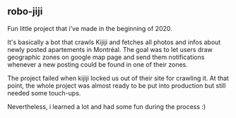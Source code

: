 ## robo-jiji

Fun little project that i've made in the beginning of 2020.

It's basically a bot that crawls Kijiji and fetches all photos and infos about newly posted apartements in Montréal.
The goal was to let users draw geographic zones on google map page and send them notifications whenever a new 
posting could be found in one of their zones. 

The project failed when kijiji locked us out of their site for crawling it.
At that point, the whole project was almost ready to be put into production but still needed some touch-ups.

Nevertheless, i learned a lot and had some fun during the process :)
